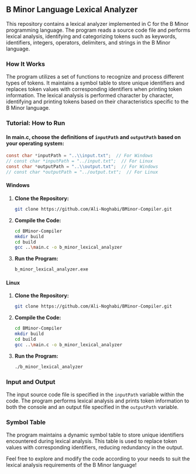 ## B Minor Language Lexical Analyzer

This repository contains a lexical analyzer implemented in C for the B Minor programming language. The program reads a source code file and performs lexical analysis, identifying and categorizing tokens such as keywords, identifiers, integers, operators, delimiters, and strings in the B Minor language.

### How It Works

The program utilizes a set of functions to recognize and process different types of tokens. It maintains a symbol table to store unique identifiers and replaces token values with corresponding identifiers when printing token information. The lexical analysis is performed character by character, identifying and printing tokens based on their characteristics specific to the B Minor language.

### Tutorial: How to Run

#### In main.c, choose the definitions of `inputPath` and `outputPath` based on your operating system:

```c
const char *inputPath = "..\\input.txt";  // For Windows
// const char *inputPath = "../input.txt";  // For Linux
const char *outputPath = "..\\output.txt";  // For Windows
// const char *outputPath = "../output.txt";  // For Linux
```

#### Windows

1. **Clone the Repository:**
   ```bash
   git clone https://github.com/Ali-Noghabi/BMinor-Compiler.git
   ```

2. **Compile the Code:**
   ```bash
   cd BMinor-Compiler
   mkdir build
   cd build
   gcc ..\main.c -o b_minor_lexical_analyzer
   ```

3. **Run the Program:**
   ```bash
   b_minor_lexical_analyzer.exe
   ```

#### Linux

1. **Clone the Repository:**
   ```bash
   git clone https://github.com/Ali-Noghabi/BMinor-Compiler.git
   ```

2. **Compile the Code:**
   ```bash
   cd BMinor-Compiler
   mkdir build
   cd build
   gcc ..\main.c -o b_minor_lexical_analyzer
   ```

3. **Run the Program:**
   ```bash
   ./b_minor_lexical_analyzer
   ```

### Input and Output

The input source code file is specified in the `inputPath` variable within the code. The program performs lexical analysis and prints token information to both the console and an output file specified in the `outputPath` variable.

### Symbol Table

The program maintains a dynamic symbol table to store unique identifiers encountered during lexical analysis. This table is used to replace token values with corresponding identifiers, reducing redundancy in the output.

Feel free to explore and modify the code according to your needs to suit the lexical analysis requirements of the B Minor language!